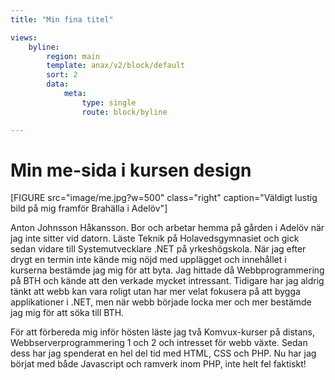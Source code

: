 ```yaml
---
title: "Min fina titel"

views:
    byline:
        region: main
        template: anax/v2/block/default
        sort: 2
        data:
            meta:
                type: single
                route: block/byline

---
```

Min me-sida i kursen design
=========================

[FIGURE src="image/me.jpg?w=500" class="right" caption="Väldigt lustig bild på mig framför Brahälla i Adelöv"]

Anton Johnsson Håkansson. Bor och arbetar hemma på gården i Adelöv när jag inte
sitter vid datorn. Läste Teknik på Holavedsgymnasiet och gick sedan vidare till
Systemutvecklare .NET på yrkeshögskola. När jag efter drygt en termin inte kände
mig nöjd med upplägget och innehållet i kurserna bestämde jag mig för att byta.
Jag hittade då Webbprogrammering på BTH och kände att den verkade mycket intressant.
Tidigare har jag aldrig tänkt att webb kan vara roligt utan har mer velat fokusera på
att bygga applikationer i .NET, men när webb började locka mer och mer bestämde jag
mig för att söka till BTH.

För att förbereda mig inför hösten läste jag två Komvux-kurser på distans,
Webbserverprogrammering 1 och 2 och intresset för webb växte. Sedan dess har jag
spenderat en hel del tid med HTML, CSS och PHP. Nu har jag börjat med både Javascript
och ramverk inom PHP, inte helt fel faktiskt!